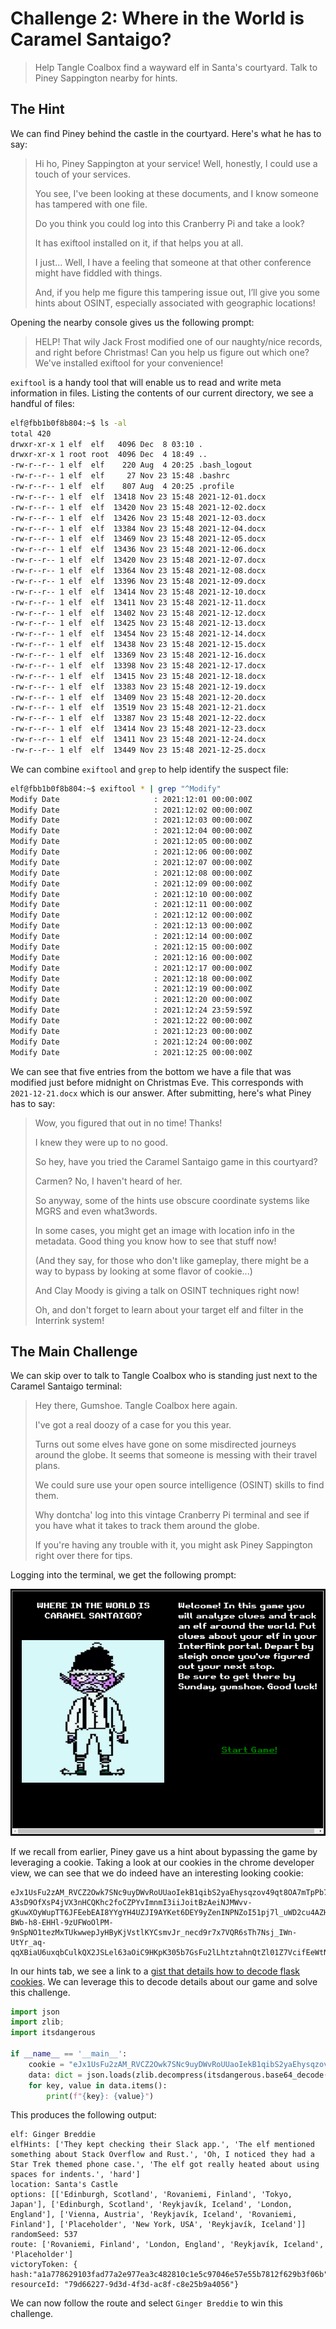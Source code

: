 # Challenge 2: Where in the World is Caramel Santaigo?

> Help Tangle Coalbox find a wayward elf in Santa's courtyard. Talk to Piney Sappington nearby for hints.

## The Hint

We can find Piney behind the castle in the courtyard. Here's what he has to say:

> Hi ho, Piney Sappington at your service!
> Well, honestly, I could use a touch of your services.
>
>You see, I've been looking at these documents, and I know someone has tampered with one file.
>
>Do you think you could log into this Cranberry Pi and take a look?
>
>It has exiftool installed on it, if that helps you at all.
>
>I just... Well, I have a feeling that someone at that other conference might have fiddled with things.
>
>And, if you help me figure this tampering issue out, I’ll give you some hints about OSINT, especially associated with geographic locations!

Opening the nearby console gives us the following prompt:

> HELP! That wily Jack Frost modified one of our naughty/nice records, and right before Christmas! Can you help us figure out which one? We've installed exiftool for your convenience!

`exiftool` is a handy tool that will enable us to read and write meta information in files. Listing the contents of our
current directory, we see a handful of files:

```bash
elf@fbb1b0f8b804:~$ ls -al                                                                [5/5]
total 420                                                                                      
drwxr-xr-x 1 elf  elf   4096 Dec  8 03:10 .                                                    
drwxr-xr-x 1 root root  4096 Dec  4 18:49 ..                                                   
-rw-r--r-- 1 elf  elf    220 Aug  4 20:25 .bash_logout                                         
-rw-r--r-- 1 elf  elf     27 Nov 23 15:48 .bashrc                                              
-rw-r--r-- 1 elf  elf    807 Aug  4 20:25 .profile
-rw-r--r-- 1 elf  elf  13418 Nov 23 15:48 2021-12-01.docx
-rw-r--r-- 1 elf  elf  13420 Nov 23 15:48 2021-12-02.docx
-rw-r--r-- 1 elf  elf  13426 Nov 23 15:48 2021-12-03.docx
-rw-r--r-- 1 elf  elf  13384 Nov 23 15:48 2021-12-04.docx
-rw-r--r-- 1 elf  elf  13469 Nov 23 15:48 2021-12-05.docx
-rw-r--r-- 1 elf  elf  13436 Nov 23 15:48 2021-12-06.docx
-rw-r--r-- 1 elf  elf  13420 Nov 23 15:48 2021-12-07.docx
-rw-r--r-- 1 elf  elf  13364 Nov 23 15:48 2021-12-08.docx
-rw-r--r-- 1 elf  elf  13396 Nov 23 15:48 2021-12-09.docx
-rw-r--r-- 1 elf  elf  13414 Nov 23 15:48 2021-12-10.docx
-rw-r--r-- 1 elf  elf  13411 Nov 23 15:48 2021-12-11.docx
-rw-r--r-- 1 elf  elf  13402 Nov 23 15:48 2021-12-12.docx
-rw-r--r-- 1 elf  elf  13425 Nov 23 15:48 2021-12-13.docx
-rw-r--r-- 1 elf  elf  13454 Nov 23 15:48 2021-12-14.docx
-rw-r--r-- 1 elf  elf  13438 Nov 23 15:48 2021-12-15.docx
-rw-r--r-- 1 elf  elf  13369 Nov 23 15:48 2021-12-16.docx
-rw-r--r-- 1 elf  elf  13398 Nov 23 15:48 2021-12-17.docx
-rw-r--r-- 1 elf  elf  13415 Nov 23 15:48 2021-12-18.docx
-rw-r--r-- 1 elf  elf  13383 Nov 23 15:48 2021-12-19.docx
-rw-r--r-- 1 elf  elf  13409 Nov 23 15:48 2021-12-20.docx
-rw-r--r-- 1 elf  elf  13519 Nov 23 15:48 2021-12-21.docx
-rw-r--r-- 1 elf  elf  13387 Nov 23 15:48 2021-12-22.docx
-rw-r--r-- 1 elf  elf  13414 Nov 23 15:48 2021-12-23.docx
-rw-r--r-- 1 elf  elf  13411 Nov 23 15:48 2021-12-24.docx
-rw-r--r-- 1 elf  elf  13449 Nov 23 15:48 2021-12-25.docx
```

We can combine `exiftool` and `grep` to help identify the suspect file:

```bash
elf@fbb1b0f8b804:~$ exiftool * | grep "^Modify"                                               
Modify Date                     : 2021:12:01 00:00:00Z
Modify Date                     : 2021:12:02 00:00:00Z
Modify Date                     : 2021:12:03 00:00:00Z
Modify Date                     : 2021:12:04 00:00:00Z
Modify Date                     : 2021:12:05 00:00:00Z
Modify Date                     : 2021:12:06 00:00:00Z
Modify Date                     : 2021:12:07 00:00:00Z
Modify Date                     : 2021:12:08 00:00:00Z
Modify Date                     : 2021:12:09 00:00:00Z
Modify Date                     : 2021:12:10 00:00:00Z
Modify Date                     : 2021:12:11 00:00:00Z
Modify Date                     : 2021:12:12 00:00:00Z
Modify Date                     : 2021:12:13 00:00:00Z
Modify Date                     : 2021:12:14 00:00:00Z
Modify Date                     : 2021:12:15 00:00:00Z
Modify Date                     : 2021:12:16 00:00:00Z
Modify Date                     : 2021:12:17 00:00:00Z
Modify Date                     : 2021:12:18 00:00:00Z
Modify Date                     : 2021:12:19 00:00:00Z
Modify Date                     : 2021:12:20 00:00:00Z
Modify Date                     : 2021:12:24 23:59:59Z
Modify Date                     : 2021:12:22 00:00:00Z
Modify Date                     : 2021:12:23 00:00:00Z
Modify Date                     : 2021:12:24 00:00:00Z
Modify Date                     : 2021:12:25 00:00:00Z
```

We can see that five entries from the bottom we have a file that was modified just before midnight on Christmas Eve.
This corresponds with `2021-12-21.docx` which is our answer. After submitting, here's what Piney has to say:

> Wow, you figured that out in no time! Thanks!
>
>I knew they were up to no good.
>
>So hey, have you tried the Caramel Santaigo game in this courtyard?
>
>Carmen? No, I haven't heard of her.
>
>So anyway, some of the hints use obscure coordinate systems like MGRS and even what3words.
>
>In some cases, you might get an image with location info in the metadata. Good thing you know how to see that stuff now!
>
>(And they say, for those who don't like gameplay, there might be a way to bypass by looking at some flavor of cookie...)
>
>And Clay Moody is giving a talk on OSINT techniques right now!
>
>Oh, and don't forget to learn about your target elf and filter in the Interrink system!

## The Main Challenge

We can skip over to talk to Tangle Coalbox who is standing just next to the Caramel Santaigo terminal:

> Hey there, Gumshoe. Tangle Coalbox here again.
>
>I've got a real doozy of a case for you this year.
>
>Turns out some elves have gone on some misdirected journeys around the globe. It seems that someone is messing with their travel plans.
>
>We could sure use your open source intelligence (OSINT) skills to find them.
>
>Why dontcha' log into this vintage Cranberry Pi terminal and see if you have what it takes to track them around the globe.
>
>If you're having any trouble with it, you might ask Piney Sappington right over there for tips.

Logging into the terminal, we get the following prompt:

![Caramel Santaigo](CaramelSantaigo.png)

If we recall from earlier, Piney gave us a hint about bypassing the game by leveraging a cookie. Taking a look at our
cookies in the chrome developer view, we can see that we do indeed have an interesting looking cookie:

```
eJx1UsFu2zAM_RVCZ2Owk7SNc9uyDWvRoUUaoIekB1qibS2yaEhysqzov49qt8OA7mTpPb73SMrPyuBZrdQjGU8xnwtFrhXkhk7k4Ja7zvr4hn6zPkW12qltTyB3GMgny54MRB4o9dZ3gA1PCR4S6gPcHSm0jk-A3sD9OfXsP4jVX3nHCQKhc2foCZPYvImnmI3iiJoitBzAeiNJMWvv-gKuwXOyWupTT6JFEebEAI8YYgYH4UZJI9AYKet6DEY9yZenINPNZoI51pj7l_uWD2cu4AZH9MLwmPE8607dsjfsC_jiOydzCHsfsJuogPUv0j1saJwaZ7UQ39mnsJ_Kkmp0wqNHg5K6U2seyffYkRh9Jj9gOEj9R59OFMYCPpHr7DQItOEjekuDLeCr9a-BWb-h8-EHHl-9zUFWoOlPM-9nSpNO1tezMxTUkwwepJyHByKjVstlKYCsmvJr_necd9r7x7VQR6sTh7Nsj_IWn-UtYr_aq-qqXBiaU6uxqbCulkQX2JSLel63aOiC9HKpK305b7GsFu2lLhtztahnQtZl01Z7VcifEeWtNF2bFezVFmX9BGtG1_DPvXpRL78B7MXowQ
```

In our hints tab, we see a link to
a [gist that details how to decode flask cookies](https://gist.github.com/chriselgee/b9f1861dd9b99a8c1ed30066b25ff80b).
We can leverage this to decode details about our game and solve this challenge.

```python
import json
import zlib;
import itsdangerous

if __name__ == '__main__':
    cookie = "eJx1UsFu2zAM_RVCZ2Owk7SNc9uyDWvRoUUaoIekB1qibS2yaEhysqzov49qt8OA7mTpPb73SMrPyuBZrdQjGU8xnwtFrhXkhk7k4Ja7zvr4hn6zPkW12qltTyB3GMgny54MRB4o9dZ3gA1PCR4S6gPcHSm0jk-A3sD9OfXsP4jVX3nHCQKhc2foCZPYvImnmI3iiJoitBzAeiNJMWvv-gKuwXOyWupTT6JFEebEAI8YYgYH4UZJI9AYKet6DEY9yZenINPNZoI51pj7l_uWD2cu4AZH9MLwmPE8607dsjfsC_jiOydzCHsfsJuogPUv0j1saJwaZ7UQ39mnsJ_Kkmp0wqNHg5K6U2seyffYkRh9Jj9gOEj9R59OFMYCPpHr7DQItOEjekuDLeCr9a-BWb-h8-EHHl-9zUFWoOlPM-9nSpNO1tezMxTUkwwepJyHByKjVstlKYCsmvJr_necd9r7x7VQR6sTh7Nsj_IWn-UtYr_aq-qqXBiaU6uxqbCulkQX2JSLel63aOiC9HKpK305b7GsFu2lLhtztahnQtZl01Z7VcifEeWtNF2bFezVFmX9BGtG1_DPvXpRL78B7MXowQ"
    data: dict = json.loads(zlib.decompress(itsdangerous.base64_decode(cookie)).decode())
    for key, value in data.items():
        print(f"{key}: {value}")
```

This produces the following output:

```
elf: Ginger Breddie
elfHints: ['They kept checking their Slack app.', 'The elf mentioned something about Stack Overflow and Rust.', 'Oh, I noticed they had a Star Trek themed phone case.', 'The elf got really heated about using spaces for indents.', 'hard']
location: Santa's Castle
options: [['Edinburgh, Scotland', 'Rovaniemi, Finland', 'Tokyo, Japan'], ['Edinburgh, Scotland', 'Reykjavík, Iceland', 'London, England'], ['Vienna, Austria', 'Reykjavík, Iceland', 'Rovaniemi, Finland'], ['Placeholder', 'New York, USA', 'Reykjavík, Iceland']]
randomSeed: 537
route: ['Rovaniemi, Finland', 'London, England', 'Reykjavík, Iceland', 'Placeholder']
victoryToken: { hash:"a1a778629103fad77a2e977ea3c482810c1e5c97046e57e55b7812f629b3f06b", resourceId: "79d66227-9d3d-4f3d-ac8f-c8e25b9a4056"}
```

We can now follow the route and select `Ginger Breddie` to win this challenge.

